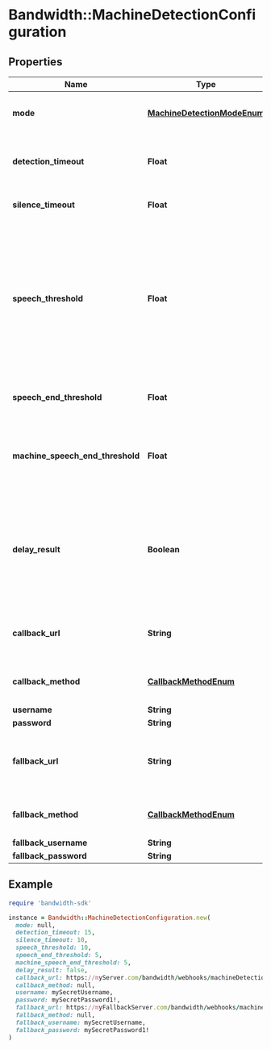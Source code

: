 # Bandwidth::MachineDetectionConfiguration

## Properties

| Name | Type | Description | Notes |
| ---- | ---- | ----------- | ----- |
| **mode** | [**MachineDetectionModeEnum**](MachineDetectionModeEnum.md) |  | [optional][default to &#39;async&#39;] |
| **detection_timeout** | **Float** | The timeout used for the whole operation, in seconds. If no result is determined in this period, a callback with a &#x60;timeout&#x60; result is sent. | [optional][default to 15] |
| **silence_timeout** | **Float** | If no speech is detected in this period, a callback with a &#39;silence&#39; result is sent. | [optional][default to 10] |
| **speech_threshold** | **Float** | When speech has ended and a result couldn&#39;t be determined based on the audio content itself, this value is used to determine if the speaker is a machine based on the speech duration. If the length of the speech detected is greater than or equal to this threshold, the result will be &#39;answering-machine&#39;. If the length of speech detected is below this threshold, the result will be &#39;human&#39;. | [optional][default to 10] |
| **speech_end_threshold** | **Float** | Amount of silence (in seconds) before assuming the callee has finished speaking. | [optional][default to 5] |
| **machine_speech_end_threshold** | **Float** | When an answering machine is detected, the amount of silence (in seconds) before assuming the message has finished playing.  If not provided it will default to the speechEndThreshold value. | [optional] |
| **delay_result** | **Boolean** | If set to &#39;true&#39; and if an answering machine is detected, the &#39;answering-machine&#39; callback will be delayed until the machine is done speaking, or an end of message tone is detected, or until the &#39;detectionTimeout&#39; is exceeded. If false, the &#39;answering-machine&#39; result is sent immediately. | [optional][default to false] |
| **callback_url** | **String** | The URL to send the &#39;machineDetectionComplete&#39; webhook when the detection is completed. Only for &#39;async&#39; mode. | [optional] |
| **callback_method** | [**CallbackMethodEnum**](CallbackMethodEnum.md) |  | [optional][default to &#39;POST&#39;] |
| **username** | **String** | Basic auth username. | [optional] |
| **password** | **String** | Basic auth password. | [optional] |
| **fallback_url** | **String** | A fallback URL which, if provided, will be used to retry the machine detection complete webhook delivery in case &#x60;callbackUrl&#x60; fails to respond | [optional] |
| **fallback_method** | [**CallbackMethodEnum**](CallbackMethodEnum.md) |  | [optional][default to &#39;POST&#39;] |
| **fallback_username** | **String** | Basic auth username. | [optional] |
| **fallback_password** | **String** | Basic auth password. | [optional] |

## Example

```ruby
require 'bandwidth-sdk'

instance = Bandwidth::MachineDetectionConfiguration.new(
  mode: null,
  detection_timeout: 15,
  silence_timeout: 10,
  speech_threshold: 10,
  speech_end_threshold: 5,
  machine_speech_end_threshold: 5,
  delay_result: false,
  callback_url: https://myServer.com/bandwidth/webhooks/machineDetectionComplete,
  callback_method: null,
  username: mySecretUsername,
  password: mySecretPassword1!,
  fallback_url: https://myFallbackServer.com/bandwidth/webhooks/machineDetectionComplete,
  fallback_method: null,
  fallback_username: mySecretUsername,
  fallback_password: mySecretPassword1!
)
```

